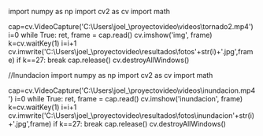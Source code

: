 import numpy as np
import cv2 as cv
import math

cap=cv.VideoCapture('C:\\Users\\joel_\\proyectovideo\\videos\\tornado2.mp4')
i=0
while True:
    ret, frame = cap.read()
    cv.imshow('img', frame)
    k=cv.waitKey(1)
    i=i+1
    cv.imwrite('C:\\Users\\joel_\\proyectovideo\\resultados\\fotos'+str(i)+'.jpg',frame)
    if k==27:
        break
cap.release()
cv.destroyAllWindows()






//Inundacion
import numpy as np
import cv2 as cv
import math

cap=cv.VideoCapture('C:\\Users\\joel_\\proyectovideo\\videos\\inundacion.mp4')
i=0
while True:
    ret, frame = cap.read()
    cv.imshow('inundacion', frame)
    k=cv.waitKey(1)
    i=i+1
    cv.imwrite('C:\\Users\\joel_\\proyectovideo\\resultados\\fotos\\inundacion'+str(i)+'.jpg',frame)
    if k==27:
        break
cap.release()
cv.destroyAllWindows()